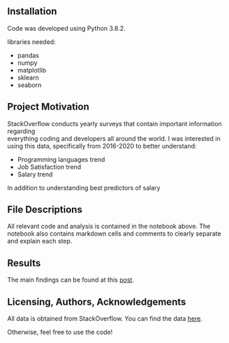 ## Installation
Code was developed using Python 3.8.2.

libraries needed:
- pandas
- numpy
- matplotlib
- sklearn
- seaborn

## Project Motivation
StackOverflow conducts yearly surveys that contain important information regarding <br>
everything coding and developers all around the world. I was interested in using this data,
specifically from 2016-2020 to better understand:

- Programming languages trend
- Job Satisfaction trend
- Salary trend

In addition to understanding best predictors of salary

## File Descriptions
All relevant code and analysis is contained in the notebook above. The notebook also contains markdown
cells and comments to clearly separate and explain each step.

## Results
The main findings can be found at this [post](https://amroghoneim.medium.com/three-things-you-need-to-know-if-you-want-to-become-a-developer-d88fab0c0e33).

## Licensing, Authors, Acknowledgements
All data is obtained from StackOverflow. You can find the data [here](https://insights.stackoverflow.com/survey).

Otherwise, feel free to use the code!
